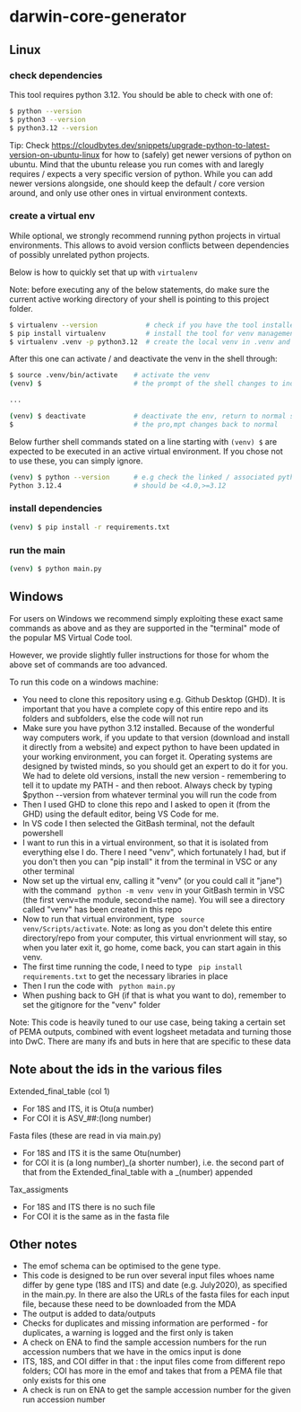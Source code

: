 # darwin-core-generator

## Linux

### check dependencies

This tool requires python 3.12. You should be able to check with one of:

```sh
$ python --version
$ python3 --version
$ python3.12 --version
```

Tip: Check https://cloudbytes.dev/snippets/upgrade-python-to-latest-version-on-ubuntu-linux for how to (safely) get newer versions of python on ubuntu.  Mind that the ubuntu release you run comes with and laregly requires / expects a very specific version of python. While you can add newer versions alongside, one should keep the default / core version around, and only use other ones in virtual environment contexts.

### create a virtual env

While optional, we strongly recommend running python projects in virtual environments. This allows to avoid version conflicts between dependencies of possibly unrelated python projects. 

Below is how to quickly set that up with `virtualenv`

Note: before executing any of the below statements, do make sure the current active working directory of your shell is pointing to this project folder.

```sh
$ virtualenv --version            # check if you have the tool installed
$ pip install virtualenv          # install the tool for venv management
$ virtualenv .venv -p python3.12  # create the local venv in .venv and link it to the python of choice
``` 

After this one can activate / and deactivate the venv in the shell through:

```sh
$ source .venv/bin/activate    # activate the venv
(venv) $                       # the prompt of the shell changes to indicate a venv is active

...

(venv) $ deactivate            # deactivate the env, return to normal shell
$                              # the pro,mpt changes back to normal
```

Below further shell commands stated on a line starting with `(venv) $` are expected to be executed in an active virtual environment.  If you chose not to use these, you can simply ignore.

```sh
(venv) $ python --version      # e.g check the linked / associated python interpreter
Python 3.12.4                  # should be <4.0,>=3.12
```

### install dependencies

```sh
(venv) $ pip install -r requirements.txt
```

### run the main

```sh
(venv) $ python main.py
```


## Windows

For users on Windows we recommend simply exploiting these exact same commands as above and as they are supported in the "terminal" mode of the popular MS Virtual Code tool.

However, we provide slightly fuller instructions for those for whom the above set of commands are too advanced.

To run this code on a windows machine:
 * You need to clone this repository using e.g. Github Desktop (GHD). It is important that you have a complete copy of this entire repo and its folders and subfolders, else the code will not run
 * Make sure you have python 3.12 installed. Because of the wonderful way computers work, if you update to that version (download and install it directly from a website) and expect python to have been updated in your working environment, you can forget it. Operating systems are designed by twisted minds, so you should get an expert to do it for you. We had to delete old versions, install the new version - remembering to tell it to update my PATH - and then reboot. Always check by typing $python --version from whatever terminal you will run the code from 
 * Then I used GHD to clone this repo and I asked to open it (from the GHD) using the default editor, being VS Code for me.
 * In VS code I then selected the GitBash terminal, not the default powershell 
 * I want to run this in a virtual environment, so that it is isolated from everything else I do. There I need "venv", which fortunately I had, but if you don't then you can "pip install" it from the terminal in VSC or any other terminal
 * Now set up the virtual env, calling it "venv" (or you could call it "jane") with the command ``` python -m venv venv``` in your GitBash termin in VSC (the first venv=the module, second=the name). You will see a directory called "venv" has been created in this repo
 * Now to run that virtual environment, type ``` source venv/Scripts/activate```. Note: as long as you don't delete this entire directory/repo from your computer, this virtual envrionment will stay, so when you later exit it, go home, come back, you can start again in this venv. 
 * The first time running the code, I need to type ``` pip install requirements.txt``` to get the necessary libraries in place
 * Then I run the code with ``` python main.py```
 * When pushing back to GH (if that is what you want to do), remember to set the gitignore for the "venv" folder

Note: This code is heavily tuned to our use case, being taking a certain set of PEMA outputs, combined with event logsheet metadata 
and turning those into DwC. There are many ifs and buts in here that are specific to these data

## Note about the ids in the various files
Extended_final_table (col 1)
 * For 18S and ITS, it is Otu(a number)
 * For COI it is ASV_##:(long number)

Fasta files (these are read in via main.py)
 * For 18S and ITS it is the same Otu(number)
 * for COI it is (a long number)_(a shorter number), i.e. the second part of that from the Extended_final_table with a _(number) appended

Tax_assigments
 * For 18S and ITS there is no such file
 * For COI it is the same as in the fasta file

## Other notes
 * The emof schema can be optimised to the gene type.
 * This code is designed to be run over several input files whoes name differ by gene type (18S and ITS) and date (e.g. July2020), as specified in the main.py. In there are also the URLs of the fasta files for each input file, because these need to be downloaded from the MDA
 * The output is added to data/outputs
 * Checks for duplicates and missing information are performed - for duplicates, a warning is logged and the first only is taken
 * A check on ENA to find the sample accession numbers for the run accession numbers that we have in the omics input is done
 * ITS, 18S, and COI differ in that : the input files come from different repo folders; COI has more in the emof and takes that from a PEMA file that only exists for this one
 * A check is run on ENA to get the sample accession number for the given run accession number

